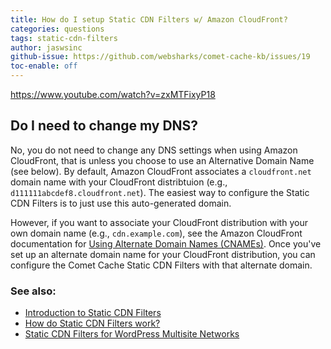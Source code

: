 ```yaml
---
title: How do I setup Static CDN Filters w/ Amazon CloudFront?
categories: questions
tags: static-cdn-filters
author: jaswsinc
github-issue: https://github.com/websharks/comet-cache-kb/issues/19
toc-enable: off
---
```


https://www.youtube.com/watch?v=zxMTFixyP18

## Do I need to change my DNS?

No, you do not need to change any DNS settings when using Amazon CloudFront, that is unless you choose to use an Alternative Domain Name (see below). By default, Amazon CloudFront associates a `cloudfront.net` domain name with your CloudFront distribtuion (e.g., `d111111abcdef8.cloudfront.net`). The easiest way to configure the Static CDN Filters is to just use this auto-generated domain. 

However, if you want to associate your CloudFront distribution with your own domain name (e.g., `cdn.example.com`), see the Amazon CloudFront documentation for [Using Alternate Domain Names (CNAMEs)](http://docs.aws.amazon.com/AmazonCloudFront/latest/DeveloperGuide/CNAMEs.html). Once you've set up an alternate domain name for your CloudFront distribution, you can configure the Comet Cache Static CDN Filters with that alternate domain.

### See also:

- [Introduction to Static CDN Filters](http://cometcache.com/kb-article/introduction-to-static-cdn-filters/)
- [How do Static CDN Filters work?](http://cometcache.com/kb-article/how-do-static-cdn-filters-work/)
- [Static CDN Filters for WordPress Multisite Networks](http://cometcache.com/kb-article/static-cdn-filters-for-wordpress-multisite-networks/)
